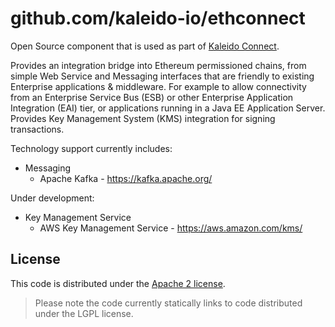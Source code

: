# github.com/kaleido-io/ethconnect

Open Source component that is used as part of [Kaleido Connect](https://kaleido.io).

Provides an integration bridge into Ethereum permissioned chains, from simple
Web Service and Messaging interfaces that are friendly to existing Enterprise
applications & middleware.
For example to allow connectivity from an Enterprise Service Bus (ESB) or other
Enterprise Application Integration (EAI) tier, or applications running in a
Java EE Application Server.
Provides Key Management System (KMS) integration for signing transactions.

Technology support currently includes:
- Messaging
  - Apache Kafka - https://kafka.apache.org/

Under development:

- Key Management Service
  - AWS Key Management Service - https://aws.amazon.com/kms/

## License

This code is distributed under the [Apache 2 license](LICENSE).

> Please note the code currently statically links to code distributed under the
> LGPL license.

